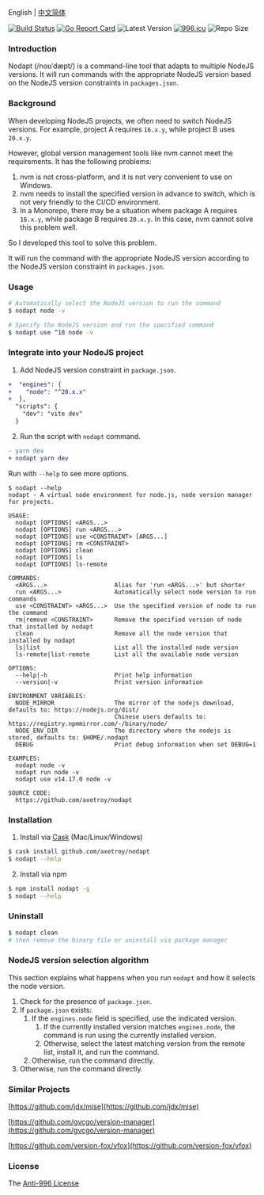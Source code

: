 English | [中文简体](README_zh-CN.md)

[![Build Status](https://github.com/axetroy/nodapt/workflows/ci/badge.svg)](https://github.com/axetroy/nodapt/actions)
[![Go Report Card](https://goreportcard.com/badge/github.com/axetroy/nodapt)](https://goreportcard.com/report/github.com/axetroy/nodapt)
![Latest Version](https://img.shields.io/github/v/release/axetroy/nodapt.svg)
[![996.icu](https://img.shields.io/badge/link-996.icu-red.svg)](https://996.icu)
![Repo Size](https://img.shields.io/github/repo-size/axetroy/nodapt.svg)

### Introduction

Nodapt (/noʊˈdæpt/) is a command-line tool that adapts to multiple NodeJS versions. It will run commands with the appropriate NodeJS version based on the NodeJS version constraints in `packages.json`.

### Background

When developing NodeJS projects, we often need to switch NodeJS versions. For example, project A requires `16.x.y`, while project B uses `20.x.y`.

However, global version management tools like nvm cannot meet the requirements. It has the following problems:

1. nvm is not cross-platform, and it is not very convenient to use on Windows.
2. nvm needs to install the specified version in advance to switch, which is not very friendly to the CI/CD environment.
3. In a Monorepo, there may be a situation where package A requires `16.x.y`, while package B requires `20.x.y`. In this case, nvm cannot solve this problem well.

So I developed this tool to solve this problem.

It will run the command with the appropriate NodeJS version according to the NodeJS version constraint in `packages.json`.

### Usage

```bash
# Automatically select the NodeJS version to run the command
$ nodapt node -v

# Specify the NodeJS version and run the specified command
$ nodapt use ^18 node -v
```

### Integrate into your NodeJS project

1. Add NodeJS version constraint in `package.json`.

```diff
+  "engines": {
+    "node": "^20.x.x"
+  },
  "scripts": {
    "dev": "vite dev"
  }
```

2. Run the script with `nodapt` command.

```diff
- yarn dev
+ nodapt yarn dev
```

Run with `--help` to see more options.

```
$ nodapt --help
nodapt - A virtual node environment for node.js, node version manager for projects.

USAGE:
  nodapt [OPTIONS] <ARGS...>
  nodapt [OPTIONS] run <ARGS...>
  nodapt [OPTIONS] use <CONSTRAINT> [ARGS...]
  nodapt [OPTIONS] rm <CONSTRAINT>
  nodapt [OPTIONS] clean
  nodapt [OPTIONS] ls
  nodapt [OPTIONS] ls-remote

COMMANDS:
  <ARGS...>                   Alias for 'run <ARGS...>' but shorter
  run <ARGS...>               Automatically select node version to run commands
  use <CONSTRAINT> <ARGS...>  Use the specified version of node to run the command
  rm|remove <CONSTRAINT>      Remove the specified version of node that installed by nodapt
  clean                       Remove all the node version that installed by nodapt
  ls|list                     List all the installed node version
  ls-remote|list-remote       List all the available node version

OPTIONS:
  --help|-h                   Print help information
  --version|-v                Print version information

ENVIRONMENT VARIABLES:
  NODE_MIRROR                 The mirror of the nodejs download, defaults to: https://nodejs.org/dist/
                              Chinese users defaults to: https://registry.npmmirror.com/-/binary/node/
  NODE_ENV_DIR                The directory where the nodejs is stored, defaults to: $HOME/.nodapt
  DEBUG                       Print debug information when set DEBUG=1

EXAMPLES:
  nodapt node -v
  nodapt run node -v
  nodapt use v14.17.0 node -v

SOURCE CODE:
  https://github.com/axetroy/nodapt
```

### Installation

1. Install via [Cask](https://github.com/cask-pkg/cask.rs) (Mac/Linux/Windows)

```bash
$ cask install github.com/axetroy/nodapt
$ nodapt --help
```

2. Install via npm

```sh
$ npm install nodapt -g
$ nodapt --help
```

### Uninstall

```bash
$ nodapt clean
# then remove the binary file or uninstall via package manager
```

### NodeJS version selection algorithm

This section explains what happens when you run `nodapt` and how it selects the node version.

1. Check for the presence of `package.json`.
2. If `package.json` exists:
   1. If the `engines.node` field is specified, use the indicated version.
      1. If the currently installed version matches `engines.node`, the command is run using the currently installed version.
      2. Otherwise, select the latest matching version from the remote list, install it, and run the command.
   2. Otherwise, run the command directly.
3. Otherwise, run the command directly.

### Similar Projects

[https://github.com/jdx/mise](https://github.com/jdx/mise)

[https://github.com/gvcgo/version-manager](https://github.com/gvcgo/version-manager)

[https://github.com/version-fox/vfox](https://github.com/version-fox/vfox)

### License

The [Anti-996 License](LICENSE)
